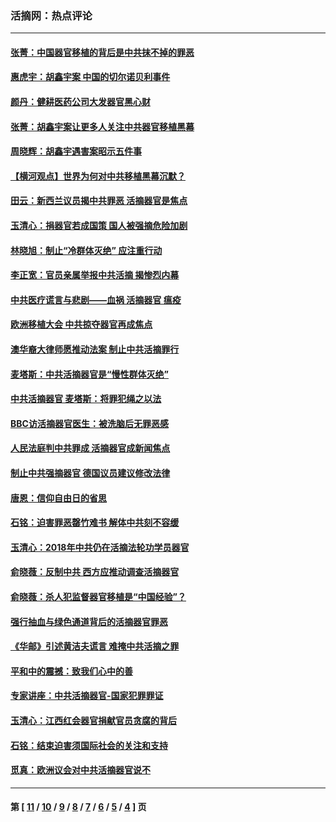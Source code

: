 ### 活摘网：热点评论
---
#### [张菁：中国器官移植的背后是中共抹不掉的罪恶](../../pages/nf5879/n13974977.md?07180430) 
#### [惠虎宇：胡鑫宇案 中国的切尔诺贝利事件](../../pages/nf5879/n13942916.md?07180430) 
#### [颜丹：健耕医药公司大发器官黑心财](../../pages/nf5879/n13940134.md?07180430) 
#### [张菁：胡鑫宇案让更多人关注中共器官移植黑幕](../../pages/nf5879/n13929073.md?07180430) 
#### [周晓辉：胡鑫宇遇害案昭示五件事](../../pages/nf5879/n13921870.md?07180430) 
#### [【横河观点】世界为何对中共移植黑幕沉默？](../../pages/nf5879/n13244249.md?07180430) 
#### [田云：新西兰议员揭中共罪恶 活摘器官是焦点](../../pages/nf5879/n13070629.md?07180430) 
#### [玉清心：捐器官若成国策 国人被强摘危险加剧](../../pages/nf5879/n12802713.md?07180430) 
#### [林晓旭：制止“冷群体灭绝” 应注重行动](../../pages/nf5879/n12779736.md?07180430) 
#### [李正宽：官员亲属举报中共活摘 揭惨烈内幕](../../pages/nf5879/n12684490.md?07180430) 
#### [中共医疗谎言与悲剧——血祸 活摘器官 瘟疫](../../pages/nf5879/n12372103.md?07180430) 
#### [欧洲移植大会 中共掠夺器官再成焦点](../../pages/nf5879/n11538883.md?07180430) 
#### [澳华裔大律师愿推动法案 制止中共活摘罪行](../../pages/nf5879/n11377039.md?07180430) 
#### [麦塔斯：中共活摘器官是“慢性群体灭绝”](../../pages/nf5879/n11350529.md?07180430) 
#### [中共活摘器官 麦塔斯：将罪犯绳之以法](../../pages/nf5879/n11347973.md?07180430) 
#### [BBC访活摘器官医生：被洗脑后无罪恶感](../../pages/nf5879/n11335935.md?07180430) 
#### [人民法庭判中共罪成 活摘器官成新闻焦点](../../pages/nf5879/n11331578.md?07180430) 
#### [制止中共强摘器官 德国议员建议修改法律](../../pages/nf5879/n11249451.md?07180430) 
#### [唐恩：信仰自由日的省思](../../pages/nf5879/n11003525.md?07180430) 
#### [石铭：迫害罪恶罄竹难书  解体中共刻不容缓](../../pages/nf5879/n10942855.md?07180430) 
#### [玉清心：2018年中共仍在活摘法轮功学员器官](../../pages/nf5879/n10914646.md?07180430) 
#### [俞晓薇：反制中共 西方应推动调查活摘器官](../../pages/nf5879/n10794671.md?07180430) 
#### [俞晓薇：杀人犯监督器官移植是“中国经验”？](../../pages/nf5879/n10466427.md?07180430) 
#### [强行抽血与绿色通道背后的活摘器官罪恶](../../pages/nf5879/n10004708.md?07180430) 
#### [《华邮》引述黄洁夫谎言 难掩中共活摘之罪](../../pages/nf5879/n9642309.md?07180430) 
#### [平和中的震撼：致我们心中的善](../../pages/nf5879/n9021123.md?07180430) 
#### [专家讲座：中共活摘器官-国家犯罪罪证](../../pages/nf5879/n8828153.md?07180430) 
#### [玉清心：江西红会器官捐献官员贪腐的背后](../../pages/nf5879/n8522122.md?07180430) 
#### [石铭：结束迫害须国际社会的关注和支持](../../pages/nf5879/n8443497.md?07180430) 
#### [觅真：欧洲议会对中共活摘器官说不](../../pages/nf5879/n8337486.md?07180430) 

---
#### 第 [ [11](./11.md?07180430) / [10](./10.md?07180430) / [9](./9.md?07180430) / [8](./8.md?07180430) / [7](./7.md?07180430) / [6](./6.md?07180430) / [5](./5.md?07180430) / [4](./4.md?07180430) ] 页
